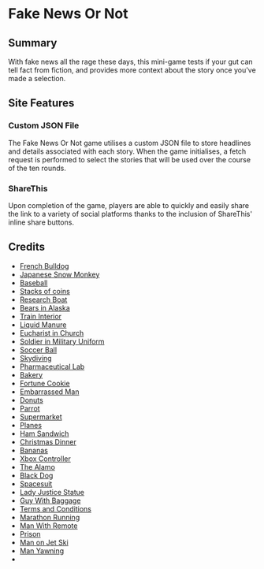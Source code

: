 # Fake News Or Not

## Summary
With fake news all the rage these days, this mini-game tests if your gut can tell fact from fiction, and provides more context about the story once you've made a selection.

## Site Features
### Custom JSON File
The Fake News Or Not game utilises a custom JSON file to store headlines and details associated with each story. When the game initialises, a fetch request is performed to select the stories that will be used over the course of the ten rounds.

### ShareThis
Upon completion of the game, players are able to quickly and easily share the link to a variety of social platforms thanks to the inclusion of ShareThis' inline share buttons.



## Credits
- [French Bulldog](https://pixabay.com/photos/french-bulldog-dog-animal-sleep-4713013/)
- [Japanese Snow Monkey](https://pixabay.com/photos/snow-monkey-wild-animal-wildlife-4809479/)
- [Baseball](https://pixabay.com/photos/baseball-field-baseball-gravel-1563858/)
- [Stacks of coins](https://pixabay.com/photos/currency-money-finance-wealth-cash-3209023/)
- [Research Boat](https://pixabay.com/photos/ship-germany-research-vessel-boat-400989/)
- [Bears in Alaska](https://pixabay.com/photos/bears-cubs-wildlife-animal-mammal-1149459/)
- [Train Interior](https://pixabay.com/photos/bangkok-city-coach-commuter-empty-1953661/)
- [Liquid Manure](https://pixabay.com/photos/g%C3%BCllefa%C3%9F-g%C3%BClle-liquid-manure-1302559/)
- [Eucharist in Church](https://pixabay.com/photos/eucharist-body-of-christ-church-1591663/)
- [Soldier in Military Uniform](https://pixabay.com/photos/soldier-military-uniform-armed-60762/)
- [Soccer Ball](https://pixabay.com/photos/football-soccer-ball-goal-game-2518982/)
- [Skydiving](https://pixabay.com/photos/sport-extreme-sky-though-summer-3062049/)
- [Pharmaceutical Lab](https://pixabay.com/photos/lab-research-chemistry-test-217041/)
- [Bakery](https://pixabay.com/photos/abundance-baked-bakery-bread-1868573/)
- [Fortune Cookie](https://pixabay.com/photos/fortune-cookie-fortune-cookie-luck-5680728/)
- [Embarrassed Man](https://pixabay.com/photos/man-embarrassing-embarrassed-scared-379800/)
- [Donuts](https://pixabay.com/photos/donuts-berlin-pancake-mini-berlin-4196093/)
- [Parrot](https://pixabay.com/photos/ara-parrot-yellow-macaw-bird-3601194/)
- [Supermarket](https://pixabay.com/photos/grocery-store-market-supermarket-2619380/)
- [Planes](https://pixabay.com/photos/plane-flight-sunset-sun-sunlight-513641/)
- [Ham Sandwich](https://pixabay.com/photos/bread-brown-bun-calories-close-up-1238398/)
- [Christmas Dinner](https://pixabay.com/photos/celebration-christmas-cuisine-315079/)
- [Bananas](https://pixabay.com/photos/bananas-fruit-food-fresh-mature-3700718/)
- [Xbox Controller](https://pixabay.com/photos/xbox-game-handle-entertainment-283116/)
- [The Alamo](https://pixabay.com/photos/the-alamo-night-evening-sky-dark-78879/)
- [Black Dog](https://pixabay.com/photos/dog-puppy-pet-black-dog-animal-423398/)
- [Spacesuit](https://pixabay.com/photos/astronaut-usa-space-science-1082183/)
- [Lady Justice Statue](https://pixabay.com/photos/legal-right-justice-law-of-nature-5293009/)
- [Guy With Baggage](https://pixabay.com/photos/guy-wait-waiting-luggage-baggage-5530753/)
- [Terms and Conditions](https://pixabay.com/photos/tablet-monitor-display-conditions-4435873/)
- [Marathon Running](https://pixabay.com/photos/jogging-run-sport-jog-sporty-race-2343558/)
- [Man With Remote](https://pixabay.com/photos/man-tv-watching-remote-watching-tv-5892134/)
- [Prison](https://pixabay.com/photos/prison-prison-cell-jail-crime-553836/)
- [Man on Jet Ski](https://pixabay.com/photos/jet-ski-water-sport-sunny-jetski-766192/)
- [Man Yawning](https://pixabay.com/photos/man-guy-tired-lazy-morning-5522892/)
- 